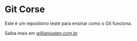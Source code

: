 # Git Corse

Este é um repositório teste para ensinar como o Git funciona.

Saiba mais em [willianjusten.com.br](http://willianjusten.com.br)
